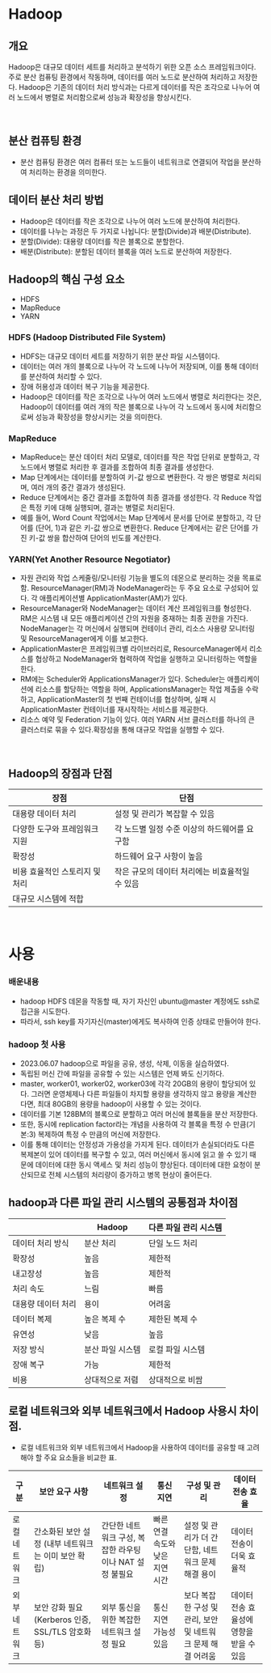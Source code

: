 # Hadoop

## 개요
Hadoop은 대규모 데이터 세트를 처리하고 분석하기 위한 오픈 소스 프레임워크이다. 주로 분산 컴퓨팅 환경에서 작동하며, 데이터를 여러 노드로 분산하여 처리하고 저장한다. Hadoop은 기존의 데이터 처리 방식과는 다르게 데이터를 작은 조각으로 나누어 여러 노드에서 병렬로 처리함으로써 성능과 확장성을 향상시킨다.

<br>

## 분산 컴퓨팅 환경
- 분산 컴퓨팅 환경은 여러 컴퓨터 또는 노드들이 네트워크로 연결되어 작업을 분산하여 처리하는 환경을 의미한다.

## 데이터 분산 처리 방법
- Hadoop은 데이터를 작은 조각으로 나누어 여러 노드에 분산하여 처리한다.
- 데이터를 나누는 과정은 두 가지로 나뉩니다: 분할(Divide)과 배분(Distribute).
- 분할(Divide): 대용량 데이터를 작은 블록으로 분할한다.
- 배분(Distribute): 분할된 데이터 블록을 여러 노드로 분산하여 저장한다.

## Hadoop의 핵심 구성 요소
 - HDFS
 - MapReduce
 - YARN

### HDFS (Hadoop Distributed File System)
- HDFS는 대규모 데이터 세트를 저장하기 위한 분산 파일 시스템이다.
- 데이터는 여러 개의 블록으로 나누어 각 노드에 나누어 저장되며, 이를 통해 데이터를 분산하여 처리할 수 있다.
- 장애 허용성과 데이터 복구 기능을 제공한다.
- Hadoop은 데이터를 작은 조각으로 나누어 여러 노드에서 병렬로 처리한다는 것은, Hadoop이 데이터를 여러 개의 작은 블록으로 나누어 각 노드에서 동시에 처리함으로써 성능과 확장성을 향상시키는 것을 의미한다.

### MapReduce
- MapReduce는 분산 데이터 처리 모델로, 데이터를 작은 작업 단위로 분할하고, 각 노드에서 병렬로 처리한 후 결과를 조합하여 최종 결과를 생성한다.
- Map 단계에서는 데이터를 분할하여 키-값 쌍으로 변환한다. 각 쌍은 병렬로 처리되며, 여러 개의 중간 결과가 생성된다.
- Reduce 단계에서는 중간 결과를 조합하여 최종 결과를 생성한다. 각 Reduce 작업은 특정 키에 대해 실행되며, 결과는 병렬로 처리된다.
- 예를 들어, Word Count 작업에서는 Map 단계에서 문서를 단어로 분할하고, 각 단어를 (단어, 1)과 같은 키-값 쌍으로 변환한다. Reduce 단계에서는 같은 단어를 가진 키-값 쌍을 합산하여 단어의 빈도를 계산한다.

### YARN(Yet Another Resource Negotiator)
- 자원 관리와 작업 스케줄링/모니터링 기능을 별도의 데몬으로 분리하는 것을 목표로 함. ResourceManager(RM)과 NodeManager라는 두 주요 요소로 구성되어 있다. 각 애플리케이션별 ApplicationMaster(AM)가 있다.
- ResourceManager와 NodeManager는 데이터 계산 프레임워크를 형성한다. RM은 시스템 내 모든 애플리케이션 간의 자원을 중재하는 최종 권한을 가진다. NodeManager는 각 머신에서 실행되며 컨테이너 관리, 리소스 사용량 모니터링 및 ResourceManager에게 이를 보고한다.
- ApplicationMaster은 프레임워크별 라이브러리로, ResourceManager에서 리소스를 협상하고 NodeManager와 협력하여 작업을 실행하고 모니터링하는 역할을 한다.
- RM에는 Scheduler와 ApplicationsManager가 있다. Scheduler는 애플리케이션에 리소스를 할당하는 역할을 하며, ApplicationsManager는 작업 제출을 수락하고, ApplicationMaster의 첫 번째 컨테이너를 협상하며, 실패 시 ApplicationMaster 컨테이너를 재시작하는 서비스를 제공한다.
- 리소스 예약 및 Federation 기능이 있다. 여러 YARN 서브 클러스터를 하나의 큰 클러스터로 묶을 수 있다.확장성을 통해 대규모 작업을 실행할 수 있다.

<br>

## Hadoop의 장점과 단점

| 장점                            | 단점                                          |
|---------------------------------|-----------------------------------------------|
| 대용량 데이터 처리              | 설정 및 관리가 복잡할 수 있음                 |
| 다양한 도구와 프레임워크 지원 | 각 노드별 일정 수준 이상의 하드웨어를 요구함    |
| 확장성                          | 하드웨어 요구 사항이 높음                      |
| 비용 효율적인 스토리지 및 처리 | 작은 규모의 데이터 처리에는 비효율적일 수 있음 |
| 대규모 시스템에 적합            |                                               |

<br>

# 사용

### 배운내용
- hadoop HDFS 데몬을 작동할 때, 자기 자신인 ubuntu@master 계정에도 ssh로 접근을 시도한다.
- 따라서, ssh key를 자기자신(master)에게도 복사하여 인증 상태로 만들어야 한다.

### hadoop 첫 사용
- 2023.06.07 hadoop으로 파일을 공유, 생성, 삭제, 이동을 실습하였다. 
- 독립된 머신 간에 파일을 공유할 수 있는 시스템은 언제 봐도 신기하다. 
- master, worker01, worker02, worker03에 각각 20GB의 용량이 할당되어 있다. 그러면 운영체제나 다른 파일들이 차지할 용량을 생각하지 않고 용량을 계산한다면, 최대 80GB의 용량을 hadoop이 사용할 수 있는 것이다.
- 데이터를 기본 128BM의 블록으로 분할하고 여러 머신에 블록들을 분산 저장한다. 
- 또한, 동시에 replication factor라는 개념을 사용하여 각 블록을 특정 수 만큼(기본:3) 복제하여 특정 수 만큼의 머신에 저장한다.
- 이를 통해 데이터는 안정성과 가용성을 가지게 된다. 데이터가 손실되더라도 다른 복제본이 있어 데이터를 복구할 수 있고, 여러 머신에서 동시에 읽고 쓸 수 있기 때문에 데이터에 대한 동시 액세스 및 처리 성능이 향상된다. 데이터에 대한 요청이 분산되므로 전체 시스템의 처리량이 증가하고 병목 현상이 줄어든다.

## hadoop과 다른 파일 관리 시스템의 공통점과 차이점

|                   | Hadoop           | 다른 파일 관리 시스템 |
|-------------------|-----------------|----------------------|
| 데이터 처리 방식 | 분산 처리      | 단일 노드 처리       |
| 확장성                | 높음               | 제한적                 |
| 내고장성                | 높음               | 제한적                 |
| 처리 속도             | 느림               | 빠름                   |
| 대용량 데이터 처리 | 용이               | 어려움                 |
| 데이터 복제         | 높은 복제 수    | 제한된 복제 수     |
| 유연성                | 낮음               | 높음                   |
| 저장 방식             | 분산 파일 시스템 | 로컬 파일 시스템   |
| 장애 복구             | 가능               | 제한적                 |
| 비용                   | 상대적으로 저렴 | 상대적으로 비쌈   |

## 로컬 네트워크와 외부 네트워크에서 Hadoop 사용시 차이점.
- 로컬 네트워크와 외부 네트워크에서 Hadoop을 사용하여 데이터를 공유할 때 고려해야 할 주요 요소들을 비교한 표.

| 구분       | 보안 요구 사항                                | 네트워크 설정                                   | 통신 지연                | 구성 및 관리                                   | 데이터 전송 효율                         |
|----------|-------------------------------------------|--------------------------------------------|----------------------|-------------------------------------------|-------------------------------------|
| 로컬 네트워크 | 간소화된 보안 설정 (내부 네트워크는 이미 보안 확립) | 간단한 네트워크 구성, 복잡한 라우팅이나 NAT 설정 불필요 | 빠른 연결 속도와 낮은 지연 시간 | 설정 및 관리가 더 간단함, 네트워크 문제 해결 용이 | 데이터 전송이 더욱 효율적               |
| 외부 네트워크 | 보안 강화 필요 (Kerberos 인증, SSL/TLS 암호화 등)  | 외부 통신을 위한 복잡한 네트워크 설정 필요            | 통신 지연 가능성 있음        | 보다 복잡한 구성 및 관리, 보안 및 네트워크 문제 해결 어려움 | 데이터 전송 효율성에 영향을 받을 수 있음 |